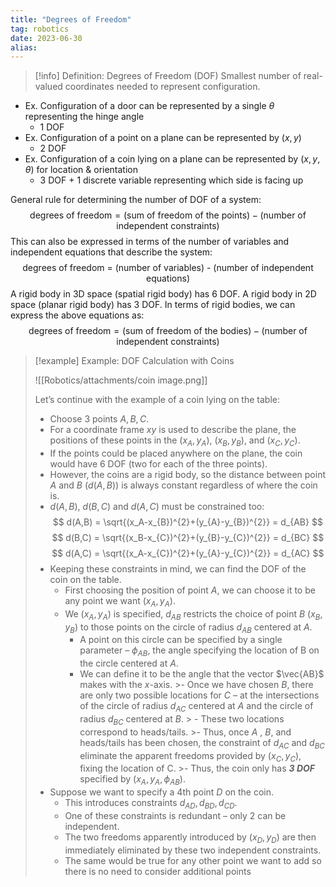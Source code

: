 ```yaml
---
title: "Degrees of Freedom"
tag: robotics
date: 2023-06-30
alias:
---
```


>[!info] Definition: Degrees of Freedom (DOF)
>Smallest number of real-valued coordinates needed to represent configuration.

- Ex. Configuration of a door can be represented by a single $\theta$ representing the hinge angle
	- 1 DOF
- Ex. Configuration of a point on a plane can be represented by $(x,y)$
	- 2 DOF
- Ex. Configuration of a coin lying on a plane can be represented by $(x,y,\theta)$ for location & orientation
	- 3 DOF + 1 discrete variable representing which side is facing up

General rule for determining the number of DOF of a system:
$$
\text{degrees of freedom} = (\text{sum of freedom of the points}) - (\text{number of independent constraints}
)
$$
This can also be expressed in terms of the number of variables and independent equations that describe the system:
$$
\text{degrees of freedom = (number of variables) - (number of independent equations)}
$$
A rigid body in 3D space (spatial rigid body) has 6 DOF.
A rigid body in 2D space (planar rigid body) has 3 DOF.
In terms of rigid bodies, we can express the above equations as:
$$
\text{degrees of freedom} = (\text{sum of freedom of the bodies}) - (\text{number of independent constraints})
$$

>[!example] Example: DOF Calculation with Coins
>
>![[Robotics/attachments/coin image.png]]
>
>Let’s continue with the example of a coin lying on the table:
>- Choose 3 points $A, B, C$.
>- For a coordinate frame $xy$ is used to describe the plane, the positions of these points in the $(x_{A}, y_{A})$, $(x_{B},y_{B})$, and $(x_{C}, y_{C})$.
>- If the points could be placed anywhere on the plane, the coin would have 6 DOF (two for each of the three points).
>- However, the coins are a rigid body, so the distance between point $A$ and $B$ ($d(A,B)$) is always constant regardless of where the coin is.
>- $d(A,B)$, $d(B,C)$ and $d(A,C)$ must be constrained too:
>$$
>d(A,B) = \sqrt{(x_A-x_{B})^{2}+(y_{A}-y_{B})^{2}} = d_{AB}
>$$
>$$
>d(B,C) = \sqrt{(x_B-x_{C})^{2}+(y_{B}-y_{C})^{2}} = d_{BC}
>$$
>$$
>d(A,C) = \sqrt{(x_A-x_{C})^{2}+(y_{A}-y_{C})^{2}} = d_{AC}
>$$
>- Keeping these constraints in mind, we can find the DOF of the coin on the table.
>	- First choosing the position of point $A$, we can choose it to be any point we want $(x_{A},y_{A})$.
>	- We $(x_{A},y_{A})$ is specified, $d_{AB}$ restricts the choice of point $B$ $(x_{B},y_{B})$ to those points on the circle of radius $d_{AB}$ centered at $A$.
>		- A point on this circle can be specified by a single parameter – $\phi_{AB}$, the angle specifying the location of B on the circle centered at $A$.
>		- We can define it to be the angle that the vector $\vec{AB}$ makes with the $x$-axis.
	>- Once we have chosen $B$, there are only two possible locations for $C$ – at the intersections of the circle of radius $d_{AC}$ centered at $A$ and the circle of radius $d_{BC}$ centered at $B$.
	>	- These two locations correspond to heads/tails.
	>- Thus, once $A$ , $B$, and heads/tails has been chosen, the constraint of $d_{AC}$ and $d_{BC}$ eliminate the apparent freedoms provided by $(x_{C}, y_{C})$, fixing the location of C.
	>- Thus, the coin only has ***3 DOF*** specified by $(x_{A}, y_{A}, \phi_{AB})$.
>- Suppose we want to specify a 4th point $D$ on the coin.
>	- This introduces constraints $d_{AD}, d_{BD}, d_{CD}$.
>	- One of these constraints is redundant – only 2 can be independent.
>	- The two freedoms apparently introduced by $(x_{D},y_{D})$ are then immediately eliminated by these two independent constraints.
>	- The same would be true for any other point we want to add so there is no need to consider additional points


